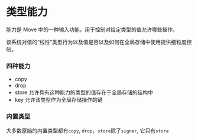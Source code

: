 # 类型能力

能力是 Move 中的一种输入功能，用于控制对给定类型的值允许哪些操作。

该系统对值的“线性”类型行为以及值是否以及如何在全局存储中使用提供细粒度控制。



### 四种能力

- copy
- drop
- store      允许具有这种能力的类型的值存在于全局存储的结构中
- key          允许该类型作为全局存储操作的键





### 内置类型

大多数原始的内置类型都有`copy`, `drop`，`store`除了`signer`, 它只有`store`

